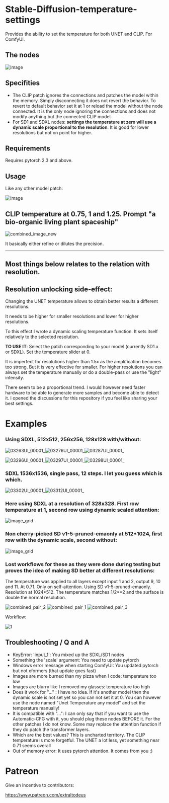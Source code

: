 # Stable-Diffusion-temperature-settings
Provides the ability to set the temperature for both UNET and CLIP. For ComfyUI.

## The nodes

![image](https://github.com/Extraltodeus/Stable-Diffusion-temperature-settings/assets/15731540/2d04cb28-2a1d-4384-8e62-9e9a6b0829dc)

## Specifities

- The CLIP patch ignores the connections and patches the model within the memory. Simply disconnecting it does not revert the behavior. To revert to default behavior set it at 1 or reload the model without the node connected. It is the only node ignoring the connections and does not modify anything but the connected CLIP model.
- For SD1 and SDXL nodes: **settings the temperature at zero will use a dynamic scale proportional to the resolution**. It is good for lower resolutions but not on point for higher.

## Requirements

Requires pytorch 2.3 and above.

## Usage

Like any other model patch:

![image](https://github.com/Extraltodeus/Stable-Diffusion-temperature-settings/assets/15731540/32b73433-df6a-4c49-99a6-5ddf21a4777a)


## CLIP temperature at 0.75, 1 and 1.25. Prompt "a bio-organic living plant spaceship"

![combined_image_new](https://github.com/Extraltodeus/Stable-Diffusion-temperature-settings/assets/15731540/12034834-43d0-44a5-a603-6c87d1bc6e5d)

It basically either refine or dilutes the precision.

----
Most things below relates to the relation with resolution.
----

## Resolution unlocking side-effect:

Changing the UNET temperature allows to obtain better results a different resolutions.

It needs to be higher for smaller resolutions and lower for higher resolutions.

To this effect I wrote a dynamic scaling temperature function. It sets itself relatively to the selected resolution.

**TO USE IT**: Select the patch corresponding to your model (currently SD1.x or SDXL). Set the temperature slider at 0.

It is imperfect for resolutions higher than 1.5x as the amplification becomes too strong. But it is very effective for smaller. For higher resolutions you can always set the temperature manually or do a double-pass or use the "light" intensity.

There seem to be a proportional trend. I would however need faster hardware to be able to generate more samples and become able to detect it. I opened the discussions for this repository if you feel like sharing your best settings.


# Examples

### Using SDXL, 512x512, 256x256, 128x128 with/without:

![03263UI_00001_](https://github.com/Extraltodeus/Stable-Diffusion-temperature-settings/assets/15731540/0c4540ab-1840-4230-940a-07a9e38ef38a)![03276UI_00001_](https://github.com/Extraltodeus/Stable-Diffusion-temperature-settings/assets/15731540/a4dc0de9-68b7-4158-b4fa-6c607862d04a)![03287UI_00001_](https://github.com/Extraltodeus/Stable-Diffusion-temperature-settings/assets/15731540/4d17e360-0e28-4fd2-98ae-8f6944114815)



![03296UI_00001_](https://github.com/Extraltodeus/Stable-Diffusion-temperature-settings/assets/15731540/bf6d7ef0-9c18-4436-8037-6b60a6a37ce2)![03297UI_00001_](https://github.com/Extraltodeus/Stable-Diffusion-temperature-settings/assets/15731540/3379081c-2c4e-4af0-ba92-b57031b3845b)![03298UI_00001_](https://github.com/Extraltodeus/Stable-Diffusion-temperature-settings/assets/15731540/10991fbe-4123-46d2-8069-cfaece9e77ec)


### SDXL 1536x1536, single pass, 12 steps. I let you guess which is which.

![03302UI_00001_](https://github.com/Extraltodeus/Stable-Diffusion-temperature-settings/assets/15731540/5417058f-f5c7-4d8b-838f-a13962e6d85d)![03312UI_00001_](https://github.com/Extraltodeus/Stable-Diffusion-temperature-settings/assets/15731540/56144013-d85c-430d-a256-6f752aee4799)


### Here using SDXL at a resolution of 328x328. First row temperature at 1, second row using dynamic scaled attention:

![image_grid](https://github.com/Extraltodeus/Stable-Diffusion-temperature-settings/assets/15731540/7b5b2ffb-f621-4eca-9f97-04f78c2eaf7c)

### Non cherry-picked SD v1-5-pruned-emaonly at 512*1024, first row with the dynamic scale, second without:

![image_grid](https://github.com/Extraltodeus/Stable-Diffusion-temperature-settings/assets/15731540/62292e57-ac11-4e9b-99e8-02084e95dc17)

### Lost workflows for these as they were done during testing but proves the idea of making SD better at different resolutions:

The temperature was applied to all layers except input 1 and 2, output 9, 10 and 11. At 0.71. Only on self-attention. Using SD v1-5-pruned-emaonly. Resolution at 1024*512. The temperature matches 1/2**2 and the surface is double the normal resolution.

![combined_pair_2](https://github.com/Extraltodeus/Stable-Diffusion-temperature-settings/assets/15731540/5e5403ea-2cb3-462c-a9f1-6cc7b1ddbaea)
![combined_pair_1](https://github.com/Extraltodeus/Stable-Diffusion-temperature-settings/assets/15731540/84fed1e4-a7ba-4f2a-8562-e3573f0aab8f)
![combined_pair_3](https://github.com/Extraltodeus/Stable-Diffusion-temperature-settings/assets/15731540/c6703c21-0d63-404e-9bf8-3a7c580f59e7)

Workflow:

![1](https://github.com/Extraltodeus/Stable-Diffusion-temperature-settings/assets/15731540/6b1bd8b1-c11f-4fde-9ecf-4ea546acad0e)


## Troubleshooting / Q and A

- KeyError: 'input_1': You mixed up the SDXL/SD1 nodes
- Something the 'scale' argument: You need to update pytorch
- Windows error message when starting ComfyUI: You updated pytorch but not xformers (that update goes fast)
- Images are more burned than my pizza when I code: temperature too low
- Images are blurry like I removed my glasses: temperature too high
- Does it work for "..." : I have no idea. If it's another model then the dynamic scale is not set yet so you can not set it at 0. You can however use the node named "Unet Temperature any model" and set the temperature manually!
- It is compatible with "...": I can only say that if you want to use the Automatic-CFG with it, you should plug these nodes BEFORE it. For the other patches I do not know. Some may replace the attention function if they do patch the transformer layers.
- Which are the best values? This is uncharted territory. The CLIP temperature is more forgetful. The UNET a lot less, yet something near 0.71 seems overall
- Out of memory error: It uses pytorch attention. It comes from you ;)



# Patreon

Give an incentive to contributors:

https://www.patreon.com/extraltodeus
